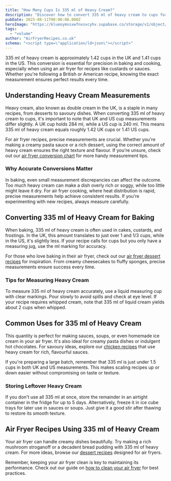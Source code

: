 ```yaml
---
title: "How Many Cups Is 335 ml of Heavy Cream?"
description: "Discover how to convert 335 ml of heavy cream to cups for perfect baking and cooking every time. Includes UK and US conversions!"
pubDate: 2025-08-11T00:00:00.000Z
heroImage: "https://klueoymssxwfnxsvcyhv.supabase.co/storage/v1/object/public/md/how-many-cups-is-335-ml-of-heavy-cream-a9fecc96.webp"
tags:
  - "volume"
author: "AirFryerRecipes.co.uk"
schema: "<script type=\"application/ld+json\"></script>"
---
```


<p>335 ml of heavy cream is approximately 1.42 cups in the UK and 1.41 cups in the US. This conversion is essential for precision in baking and cooking, especially when using an air fryer for recipes like custards or sauces. Whether you're following a British or American recipe, knowing the exact measurement ensures perfect results every time.</p>  

<h2>Understanding Heavy Cream Measurements</h2>  
<p>Heavy cream, also known as double cream in the UK, is a staple in many recipes, from desserts to savoury dishes. When converting 335 ml of heavy cream to cups, it's important to note that UK and US cup measurements differ slightly. A UK cup holds 284 ml, while a US cup is 240 ml. This means 335 ml of heavy cream equals roughly 1.42 UK cups or 1.41 US cups.</p>  

<p>For air fryer recipes, precise measurements are crucial. Whether you're making a creamy pasta sauce or a rich dessert, using the correct amount of heavy cream ensures the right texture and flavour. If you're unsure, check out our <a href=https://www.airfryerrecipe.co.uk/air-fryer-conversion-chart>air fryer conversion chart</a> for more handy measurement tips.</p>  

<h3>Why Accurate Conversions Matter</h3>  
<p>In baking, even small measurement discrepancies can affect the outcome. Too much heavy cream can make a dish overly rich or soggy, while too little might leave it dry. For air fryer cooking, where heat distribution is rapid, precise measurements help achieve consistent results. If you're experimenting with new recipes, always measure carefully.</p>  

<h2>Converting 335 ml of Heavy Cream for Baking</h2>  
<p>When baking, 335 ml of heavy cream is often used in cakes, custards, and frostings. In the UK, this amount translates to just over 1 and 1/3 cups, while in the US, it's slightly less. If your recipe calls for cups but you only have a measuring jug, use the ml marking for accuracy.</p>  

<p>For those who love baking in their air fryer, check out our <a href=https://www.airfryerrecipe.co.uk/recipes>air fryer dessert recipes</a> for inspiration. From creamy cheesecakes to fluffy sponges, precise measurements ensure success every time.</p>  

<h3>Tips for Measuring Heavy Cream</h3>  
<p>To measure 335 ml of heavy cream accurately, use a liquid measuring cup with clear markings. Pour slowly to avoid spills and check at eye level. If your recipe requires whipped cream, note that 335 ml of liquid cream yields about 2 cups when whipped.</p>  

<h2>Common Uses for 335 ml of Heavy Cream</h2>  
<p>This quantity is perfect for making sauces, soups, or even homemade ice cream in your air fryer. It's also ideal for creamy pasta dishes or indulgent hot chocolates. For savoury ideas, explore our <a href=https://www.airfryerrecipe.co.uk/recipe-category/chicken>chicken recipes</a> that use heavy cream for rich, flavourful sauces.</p>  

<p>If you're preparing a large batch, remember that 335 ml is just under 1.5 cups in both UK and US measurements. This makes scaling recipes up or down easier without compromising on taste or texture.</p>  

<h3>Storing Leftover Heavy Cream</h3>  
<p>If you don't use all 335 ml at once, store the remainder in an airtight container in the fridge for up to 5 days. Alternatively, freeze it in ice cube trays for later use in sauces or soups. Just give it a good stir after thawing to restore its smooth texture.</p>  

<h2>Air Fryer Recipes Using 335 ml of Heavy Cream</h2>  
<p>Your air fryer can handle creamy dishes beautifully. Try making a rich mushroom stroganoff or a decadent bread pudding with 335 ml of heavy cream. For more ideas, browse our <a href=https://www.airfryerrecipe.co.uk/recipe-category/dessert>dessert recipes</a> designed for air fryers.</p>  

<p>Remember, keeping your air fryer clean is key to maintaining its performance. Check out our guide on <a href=https://www.airfryerrecipe.co.uk/air-fryer-cleaner>how to clean your air fryer</a> for best practices.</p>